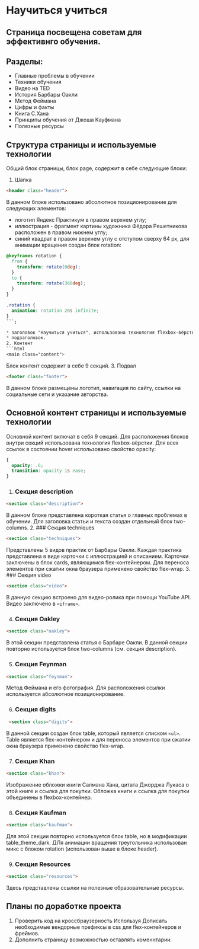 # Научиться учиться
Страница посвещена советам для эффективнго обучения.
------

## Разделы:

- Главные проблемы в обучении
- Техники обучения
- Видео на TED
- История Барбары Оакли
- Метод Феймана
- Цифры и факты
- Книга С.Хана
- Принципы обучения от Джоша Кауфмана
- Полезные ресурсы


## Структура страницы и используемые технологии
Общий блок страницы, блок page, содержит в себе следующие блоки:
1. Шапка
```html
<header class="header">
```
В данном блоке использовано абсолютное позиционирование для следующих элементов:
* логотип Яндекс Практикум в правом верхнем углу;
* иллюстрация - фрагмент картины художника Фёдора Решетникова расположен в правом нижнем углу;
* синий квадрат в правом верхнем углу с отступом сверху 64 px, для анимации вращения создан блок rotation:
```css
@keyframes rotation {
  from {
    transform: rotate(0deg);
  }
  to {
    transform: rotate(360deg);
  }
}

.rotation {
  animation: rotation 20s infinite;
}
```;

* заголовок "Научиться учиться", использована технология flexbox-вёрстки;
* подзаголовок.
2. Контент
```html
<main class="content">
```
Блок контент содержит в себе 9 секций.
3. Подвал
```html
<footer class="footer">
```
В данном блоке размещены логотип, навигация по сайту, ссылки на социальные сети и указание авторства.


## Основной контент страницы и используемые технологии
Основной контент включат в себя 9 секций. Для расположения блоков внутри секций использована технология flexbox-вёрстки.
Для всех ссылок в состоянии hover использовано свойство opacity:
```css
{
  opacity: .6;
  transition: opacity 1s ease;
}
```
1. ### Секция description
```html
<section class="description">
```
В данном блоке представлена короткая статья о главных проблемах в обучении. Для заголовка статьи и текста создан отдельный блок two-columns.
2. ### Секция techniques
```html
<section class="techniques">
```
Представлены 5 видов практик от Барбары Оакли. Каждая практика представлена в виде карточки с иллюстрацией и описанием.
Карточки заключены в блок cards, являющимся flex-контейнером. Для переноса элементов при сжатии окна браузера применено свойство flex-wrap.
3. ### Секция video
```html
<section class="video">
```
В данную секцию встроено для видео-ролика при помощи YouTube API. Видео заключено в ```<iframe>```.

4. ### Секция Oakley
```html
<section class="oakley">
```
В этой секции представлена статья о Барбаре Оакли. В данной секции повторно используется блок two-columns (см. секция description).

5. ### Секция Feynman
```html
<section class="feynman">
```
Метод Феймана и его фотография.
Для расположения ссылки используется абсолютное позиционирование.

6. ### Секция digits
```html
 <section class="digits">
```
В данной секции создан блок table, который является списком ```<ul>```. Table является flex-контейнером и для переноса элементов при сжатии окна браузера применено свойство flex-wrap.

7. ### Секция Khan
```html
<section class="khan">
```
Изображение обложки книги Салмана Хана, цитата Джорджа Лукаса о этой книге и ссылка для покупки. Обложка книги и ссылка для покупки объединены в flexbox-контейнер.

8. ### Секция Kaufman
```html
<section class="kaufman">
```
Для этой секции повторно используется блок table, но в модификации table_theme_dark.
ДЛя анимации вращения треугольника использован микс с блоком rotation (использован выше в блоке header).

9. ### Секция Resources
```html
<section class="resources">
```
Здесь представлены ссылки на полезные образовательные ресурсы.

## Планы по доработке проекта

1. Проверить код на кроссбраузерность
Используя Дописать необходимые вендорные префиксы в css для flex-контейнеров и фреймов.
2. Дополнить страницу возможностью оставлять коменнтарии.
